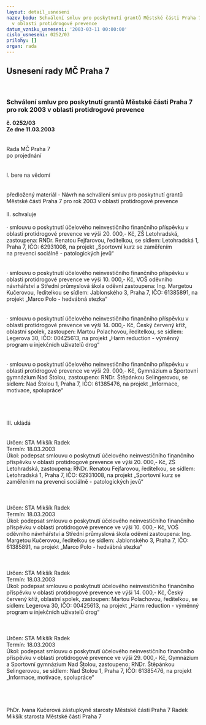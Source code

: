 ```yaml
---
layout: detail_usneseni
nazev_bodu: Schválení smluv pro poskytnutí grantů Městské části Praha 7 pro rok 2003
  v oblasti protidrogové prevence
datum_vzniku_usneseni: '2003-03-11 00:00:00'
cislo_usneseni: 0252/03
prilohy: []
organ: rada
---
```

<div id="ucUsn_pList" class="usn">
	<span><h2>Usnesení rady MČ Praha 7 </h2>
<br></span><div class="standBody">
<span><h3>Schválení smluv pro poskytnutí grantů Městské části Praha 7 pro rok 2003 v oblasti protidrogové prevence</h3></span><div class="center">
		<strong>č. 0252/03</strong><br>
	</div>
<div class="center">
		<strong>Ze dne 11.03.2003</strong><br><br>
	</div>
<br>Rada MČ Praha 7<br>po projednání<br><br><br>I.	bere na vědomí<br><br> <br>předložený materiál - Návrh na schválení smluv pro poskytnutí grantů Městské části Praha 7 pro rok 2003 v oblasti protidrogové prevence<br><br>II.	schvaluje <br><br>·	smlouvu o poskytnutí účelového neinvestičního finančního příspěvku v oblasti protidrogové prevence ve výši 20. 000,- Kč, ZŠ Letohradská, zastoupena: RNDr. Renatou Fejfarovou, ředitelkou, se sídlem: Letohradská 1, Praha 7, IČO: 62931008, na projekt „Sportovní kurz se zaměřením <br>na prevenci  sociálně - patologických jevů“<br><br><br>·	smlouvu o poskytnutí účelového neinvestičního finančního příspěvku v oblasti protidrogové prevence ve výši 10. 000,- Kč, VOŠ oděvního návrhářství a Střední průmyslová škola oděvní zastoupena: Ing. Margetou Kučerovou, ředitelkou se sídlem: Jablonského 3, Praha 7, IČO: 61385891, na projekt „Marco Polo - hedvábná stezka“<br><br><br>·	smlouvu o poskytnutí účelového neinvestičního finančního příspěvku v oblasti protidrogové prevence ve výši 14. 000,- Kč, Český červený kříž, oblastní spolek, zastoupen: Martou Polachovou, ředitelkou, se sídlem: Legerova 30, IČO: 00425613, na projekt „Harm reduction - výměnný program u injekčních uživatelů drog“ <br><br><br>·	smlouvu o poskytnutí účelového neinvestičního finančního příspěvku v oblasti protidrogové prevence ve výši 29. 000,- Kč, Gymnázium a Sportovní gymnázium Nad Štolou, zastoupeno: RNDr. Štěpánkou Selingerovou, se sídlem: Nad Štolou 1, Praha 7, IČO: 61385476, na projekt „Informace, motivace, spolupráce“<br><br><br><br><br>III.	ukládá <br><br> <br>Určen:	STA Mikšík Radek<br>Termín: 18.03.2003<br>Úkol:	podepsat smlouvu o poskytnutí účelového neinvestičního finančního příspěvku v oblasti protidrogové prevence ve výši 20. 000,- Kč, ZŠ Letohradská, zastoupena: RNDr. Renatou Fejfarovou, ředitelkou, se sídlem: Letohradská 1, Praha 7, IČO: 62931008, na projekt „Sportovní kurz se zaměřením na prevenci  sociálně - patologických jevů“<br><br> <br> <br>Určen:	STA Mikšík Radek<br>Termín: 18.03.2003<br>Úkol:	podepsat  smlouvu o poskytnutí účelového neinvestičního finančního příspěvku v oblasti   protidrogové prevence ve výši 10. 000,- Kč, VOŠ oděvního návrhářství a Střední průmyslová škola oděvní zastoupena: Ing. Margetou Kučerovou, ředitelkou se sídlem: Jablonského 3, Praha 7, IČO: 61385891, na projekt „Marco Polo - hedvábná stezka“<br><br> <br> <br>Určen:	STA Mikšík Radek<br>Termín: 18.03.2003<br>Úkol:	podepsat smlouvu o poskytnutí účelového neinvestičního finančního příspěvku v oblasti protidrogové prevence ve výši 14. 000,- Kč, Český červený kříž, oblastní spolek, zastoupen: Martou Polachovou, ředitelkou, se sídlem: Legerova 30, IČO: 00425613, na projekt „Harm reduction - výměnný program u injekčních uživatelů drog“ <br> <br><br> <br>Určen:	STA Mikšík Radek<br>Termín: 18.03.2003<br>Úkol:	podepsat smlouvu o poskytnutí účelového neinvestičního finančního příspěvku v oblasti protidrogové prevence ve výši 29. 000,- Kč, Gymnázium a Sportovní gymnázium Nad Štolou, zastoupeno: RNDr. Štěpánkou Selingerovou, se sídlem: Nad Štolou 1, Praha 7, IČO: 61385476, na projekt „Informace, motivace, spolupráce“<br> <br><br>   <br>	<br>PhDr. Ivana Kučerová zástupkyně starosty Městské části Praha 7	 Radek Mikšík starosta Městské části Praha 7<br>	<br><br>
</div>
</div>